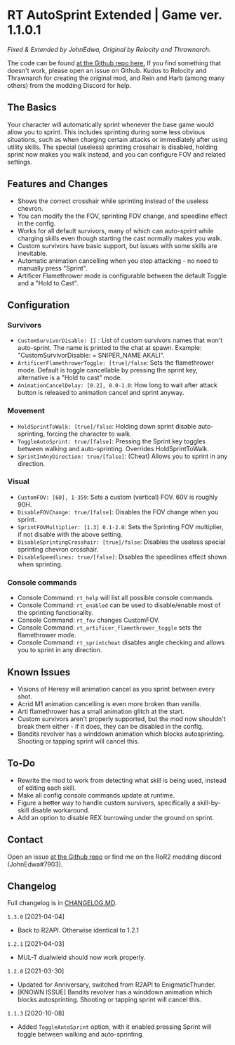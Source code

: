 # RT AutoSprint Extended | Game ver. 1.1.0.1

*Fixed & Extended by JohnEdwa, Original by Relocity and Thrawnarch.*

The code can be found [at the Github repo here.](https://github.com/JohnEdwa/RTAutoSprintExtended) If you find something that doesn't work, please open an issue on Github.
Kudos to Relocity and Thrawnarch for creating the original mod, and Rein and Harb (among many others) from the modding Discord for help.

## The Basics

Your character will automatically sprint whenever the base game would allow you to sprint. This includes sprinting during some less obvious situations, such as when charging certain attacks or immediately after using utility skills.
The special (useless) sprinting crosshair is disabled, holding sprint now makes you walk instead, and you can configure FOV and related settings.

## Features and Changes

* Shows the correct crosshair while sprinting instead of the useless chevron.
* You can modify the the FOV, sprinting FOV change, and speedline effect in the config.
* Works for all default survivors, many of which can auto-sprint while charging skills even though starting the cast normally makes you walk.
* Custom survivors have basic support, but issues with some skills are inevitable.
* Automatic animation cancelling when you stop attacking - no need to manually press "Sprint".
* Artificer Flamethrower mode is configurable between the default Toggle and a "Hold to Cast".

## Configuration

### Survivors

* `CustomSurvivorDisable: []` : List of custom survivors names that won't auto-sprint. The name is printed to the chat at spawn. Example: "CustomSurvivorDisable: = SNIPER_NAME AKALI".
* `ArtificerFlamethrowerToggle: [true]/false`: Sets the flamethrower mode. Default is toggle cancellable by pressing the sprint key, alternative is a "Hold to cast" mode.
* `AnimationCancelDelay: [0.2], 0.0-1.0`: How long to wait after attack button is released to animation cancel and sprint anyway.

### Movement

* `HoldSprintToWalk: [true]/false`: Holding down sprint disable auto-sprinting, forcing the character to walk.
* `ToggleAutoSprint: true/[false]`: Pressing the Sprint key toggles between walking and auto-sprinting. Overrides HoldSprintToWalk.
* `SprintInAnyDirection: true/[false]`: (Cheat) Allows you to sprint in any direction.


### Visual

* `CustomFOV: [60], 1-359`: Sets a custom (vertical) FOV. 60V is roughly 90H.
* `DisableFOVChange: true/[false]`: Disables the FOV change when you sprint.  
* `SprintFOVMultiplier: [1.3] 0.1-2.0`: Sets the Sprinting FOV multiplier, if not disable with the above setting.
* `DisableSprintingCrosshair: [true]/false`: Disables the useless special sprinting chevron crosshair.
* `DisableSpeedlines: true/[false]`: Disables the speedlines effect shown when sprinting.

### Console commands

* Console Command: `rt_help` will list all possible console commands.
* Console Command: `rt_enabled` can be used to disable/enable most of the sprinting functionality.
* Console Command: `rt_fov` changes CustomFOV.
* Console Command: `rt_artificer_flamethrower_toggle` sets the flamethrower mode.
* Console Command: `rt_sprintcheat` disables angle checking and allows you to sprint in any direction.

## Known Issues

* Visions of Heresy will animation cancel as you sprint between every shot.
* Acrid M1 animation cancelling is even more broken than vanilla.
* Arti flamethrower has a small animation glitch at the start.
* Custom survivors aren't properly supported, but the mod now shouldn't break them either - if it does, they can be disabled in the config.
* Bandits revolver has a winddown animation which blocks autosprinting. Shooting or tapping sprint will cancel this.

## To-Do

* Rewrite the mod to work from detecting what skill is being used, instead of editing each skill.
* Make all config console commands update at runtime.
* Figure a ~~better~~ way to handle custom survivors, specifically a skill-by-skill disable workaround.
* Add an option to disable REX burrowing under the ground on sprint.

## Contact

Open an issue [at the Github repo](https://github.com/JohnEdwa/RTAutoSprintExtended) or find me on the RoR2 modding discord (JohnEdwa#7903).

## Changelog

Full changelog is in [CHANGELOG.MD](https://github.com/JohnEdwa/RTAutoSprintExtended/blob/master/CHANGELOG.md).

`1.3.0` [2021-04-04]

* Back to R2API. Otherwise identical to 1.2.1

`1.2.1` [2021-04-03]

* MUL-T dualwield should now work properly.

`1.2.0` [2021-03-30]

* Updated for Anniversary, switched from R2API to EnigmaticThunder.
* [KNOWN ISSUE] Bandits revolver has a winddown animation which blocks autosprinting. Shooting or tapping sprint will cancel this.

`1.1.3` [2020-10-08]

* Added `ToggleAutoSprint` option, with it enabled pressing Sprint will toggle between walking and auto-sprinting.